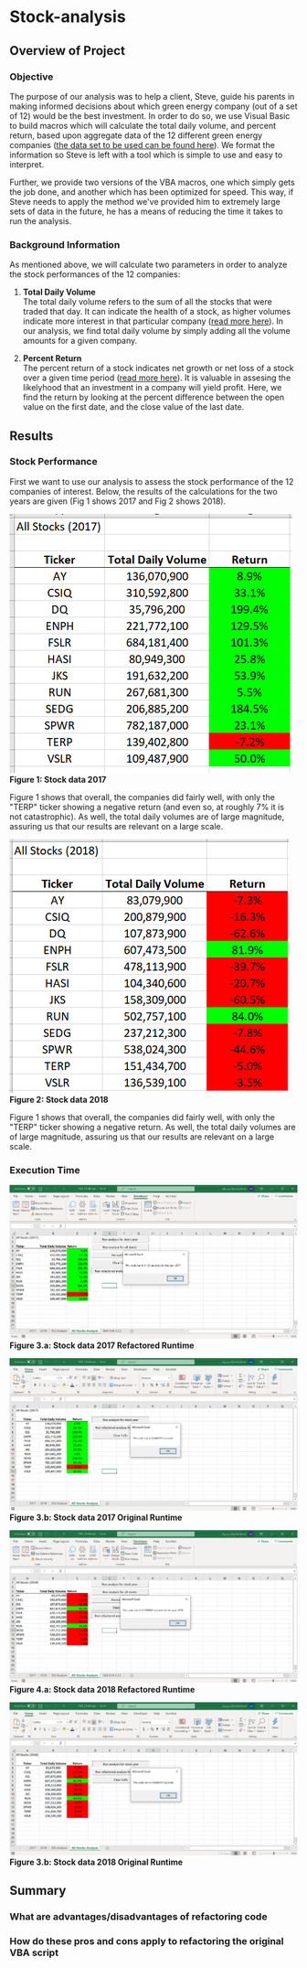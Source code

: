 # Stock-analysis

## Overview of Project

### Objective
The purpose of our analysis was to help a client, Steve, guide his parents in making informed decisions about which green energy company (out of a set of 12) would be the best investment. In order to do so, we use Visual Basic to build macros which will calculate the total daily volume, and percent return, based upon aggregate data of the 12 different green energy companies ([the data set to be used can be found here](Resources/VBA_Challenge.xlsm)). We format the information so Steve is left with a tool which is simple to use and easy to interpret. 

Further, we provide two versions of the VBA macros, one which simply gets the job done, and another which has been optimized for speed. This way, if Steve needs to apply the method we've provided him to extremely large sets of data in the future, he has a means of reducing the time it takes to run the analysis. 

### Background Information

As mentioned above, we will calculate two parameters in order to analyze the stock performances of the 12 companies:

1. __Total Daily Volume__  
The total daily volume refers to the sum of all the stocks that were traded that day. It can indicate the health of a stock, as higher volumes indicate more interest in that particular company ([read more here](https://www.investorsunderground.com/stock-volume/)). In our analysis, we find total daily volume by simply adding all the volume amounts for a given company.

2. __Percent Return__  
The percent return of a stock indicates net growth or net loss of a stock over a given time period ([read more here](https://finance.zacks.com/stock-market-returns-work-6598.html)). It is valuable in assesing the likelyhood that an investment in a company will yield profit. Here, we find the return by looking at the percent difference between the open value on the first date, and the close value of the last date.

## Results

### Stock Performance

First we want to use our analysis to assess the stock performance of the 12 companies of interest. Below, the results of the calculations for the two years are given (Fig 1 shows 2017 and Fig 2 shows 2018).

![alt text](https://github.com/aamotz001/Stock-analysis/blob/main/Resources/Stocks_2017.png)
__Figure 1: Stock data 2017__

Figure 1 shows that overall, the companies did fairly well, with only the "TERP" ticker showing a negative return (and even so, at roughly 7% it is not catastrophic). As well, the total daily volumes are of large magnitude, assuring us that our results are relevant on a large scale. 

![alt text](https://github.com/aamotz001/Stock-analysis/blob/main/Resources/Stocks_2018.png)
__Figure 2: Stock data 2018__

Figure 1 shows that overall, the companies did fairly well, with only the "TERP" ticker showing a negative return. As well, the total daily volumes are of large magnitude, assuring us that our results are relevant on a large scale. 

### Execution Time

![alt text](https://github.com/aamotz001/Stock-analysis/blob/main/Resources/VBA_Challenge_2017.png)
__Figure 3.a: Stock data 2017 Refactored Runtime__

![alt text](https://github.com/aamotz001/Stock-analysis/blob/main/Resources/VBA_Challenge_OLD_2017.png)
__Figure 3.b: Stock data 2017 Original Runtime__

![alt text](https://github.com/aamotz001/Stock-analysis/blob/main/Resources/VBA_Challenge_2018.png)
__Figure 4.a: Stock data 2018 Refactored Runtime__

![alt text](https://github.com/aamotz001/Stock-analysis/blob/main/Resources/VBA_Challenge_OLD_2018.png)
__Figure 3.b: Stock data 2018 Original Runtime__
## Summary

### What are advantages/disadvantages of refactoring code

### How do these pros and cons apply to refactoring the original VBA script



